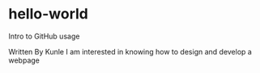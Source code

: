 
# hello-world
Intro to GitHub usage

Written By Kunle 
I am interested in knowing how to design and develop a webpage

